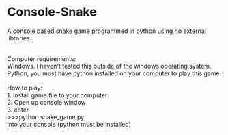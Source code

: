 # Console-Snake
A console based snake game programmed in python using no external libraries. 

<br>
Computer requirements:
<br>
Windows. I haven't tested this outside of the windows operating system.
<br>
Python, you must have python installed on your computer to play this game.
<br>
<br>
How to play:
<br>
1. Install game file to your computer.<br>
2. Open up console window<br>
3. enter <br>>>>python snake_game.py <br>into your console (python must be installed)
